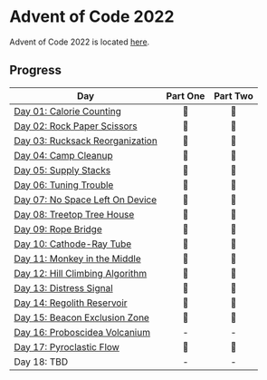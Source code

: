 # Advent of Code 2022

Advent of Code 2022 is located [here](https://adventofcode.com/2022/).

## Progress

| Day                                   | Part One | Part Two |
|---------------------------------------|:--------:|:--------:|
| [Day 01: Calorie Counting](01)        |    🌟    |    🌟    |
| [Day 02: Rock Paper Scissors](02)     |    🌟    |    🌟    |
| [Day 03: Rucksack Reorganization](03) |    🌟    |    🌟    |
| [Day 04: Camp Cleanup](04)            |    🌟    |    🌟    |
| [Day 05: Supply Stacks](05)           |    🌟    |    🌟    |
| [Day 06: Tuning Trouble](06)          |    🌟    |    🌟    |
| [Day 07: No Space Left On Device](07) |    🌟    |    🌟    |
| [Day 08: Treetop Tree House](08)      |    🌟    |    🌟    |
| [Day 09: Rope Bridge](09)             |    🌟    |    🌟    |
| [Day 10: Cathode-Ray Tube](10)        |    🌟    |    🌟    |
| [Day 11: Monkey in the Middle](11)    |    🌟    |    🌟    |
| [Day 12: Hill Climbing Algorithm](12) |    🌟    |    🌟    |
| [Day 13: Distress Signal](13)         |    🌟    |    🌟    |
| [Day 14: Regolith Reservoir](14)      |    🌟    |    🌟    |
| [Day 15: Beacon Exclusion Zone](15)   |    🌟    |    🌟    |
| [Day 16: Proboscidea Volcanium](16)   |    -     |    -     |
| [Day 17: Pyroclastic Flow](17)        |    🌟    |    🌟    |
| Day 18: TBD                           |    -     |    -     |